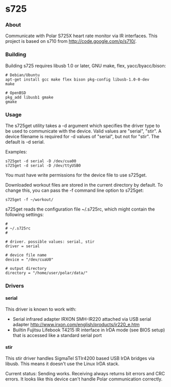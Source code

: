 
s725
====

### About

Communicate with Polar S725X heart rate monitor via IR interfaces.
This project is based on s710 from http://code.google.com/p/s710/.

### Building

Building s725 requires libusb 1.0 or later, GNU make, flex,
yacc/byacc/bison:

	# Debian/Ubuntu
	apt-get install gcc make flex bison pkg-config libusb-1.0-0-dev
	make

    # OpenBSD
	pkg_add libusb1 gmake
	gmake

### Usage

The s725get utility takes a -d argument which specifies the driver
type to be used to communicate with the device.  Valid values are
"serial", "stir".  A device filename is required for -d values of
"serial", but not for "stir". The default is -d serial.

Examples:

	s725get -d serial -D /dev/cua00
	s725get -d serial -D /dev/ttyUSB0

You must have write permissions for the device file to use s725get.

Downloaded workout files are stored in the current directory by
default. To change this, you can pass the -f command line option to
s725get:

	s725get -f ~/workout/

s725get reads the configuration file ~/.s725rc, which might contain
the following settings:

	#
	# ~/.s725rc
	#

	# driver. possible values: serial, stir
	driver = serial

	# device file name
	device = "/dev/cuaU0"

    # output directory
    directory = "/home/user/polar/data/"

### Drivers

#### serial

This driver is known to work with:
  - Serial infrared adapter IRXON SMH-IR220 attached via USB serial adapter
	http://www.irxon.com/english/products/ir220_e.htm
  - Builtin Fujitsu Lifebook T4215 IR interface in IrDA mode (see BIOS
	setup) that is accessed like a standard serial port

#### stir

This stir driver handles SigmaTel STIr4200 based USB IrDA bridges via
libusb. This means it doesn't use the Linux IrDA stack.

Current status: Sending works. Receiving always returns bit errors and
CRC errors. It looks like this device can't handle Polar communication
correctly.
